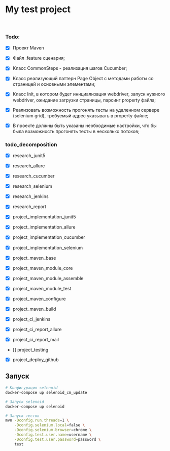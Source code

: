# My test project

<br>

### Todo:
- [x] Проект Maven
- [x] Файл .feature сценария;
- [x] Класс CommonSteps - реализация шагов Cucumber;
- [x] Класс реализующий паттерн Page Object с методами работы со страницей и основными элементами;
- [x] Класс Init, в котором будет инициализация webdriver, запуск нужного webdriver, ожидание загрузки страницы, парсинг property файла;
- [x] Реализовать возможность прогонять тесты на удаленном сервере (selenium grid), требуемый адрес указывать в property файле;
- [x] В проекте должны быть указаны необходимые настройки, что бы была возможность прогонять тесты в несколько потоков; 


### todo_decomposition
- [x] research_junit5
- [x] research_allure
- [x] research_cucumber
- [x] research_selenium
- [x] research_jenkins
- [x] research_report

- [x] project_implementation_junit5
- [x] project_implementation_allure
- [x] project_implementation_cucumber
- [x] project_implementation_selenium
- [x] project_maven_base
- [x] project_maven_module_core
- [x] project_maven_module_assemble
- [x] project_maven_module_test
- [x] project_maven_configure
- [x] project_maven_build
- [x] project_ci_jenkins
- [x] project_ci_report_allure
- [x] project_ci_report_mail

- [] project_testing
- [x] project_deploy_github
 
## Запуск
```bash
# Конфигурация selenoid
docker-compose up selenoid_cm_update

# Запуск selenoid
docker-compose up selenoid

# Запуск тестов
mvn -Dconfig.run.threads=1 \
    -Dconfig.selenium.local=false \
    -Dconfig.selenium.browser=chrome \
    -Dconfig.test.user.name=username \
    -Dconfig.test.user.password=password \
    test
```

